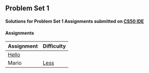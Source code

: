 ## Problem Set 1

#### Solutions for Problem Set 1 Assignments submitted on [CS50 IDE](https://ide.cs50.io/)

#### **Assignments**
| Assignment | Difficulty |
| ---------- | ---------- |
| [Hello](https://cs50.harvard.edu/x/2020/psets/1/hello/) |  |
| Mario | [Less](https://cs50.harvard.edu/x/2020/psets/1/mario/less/) |